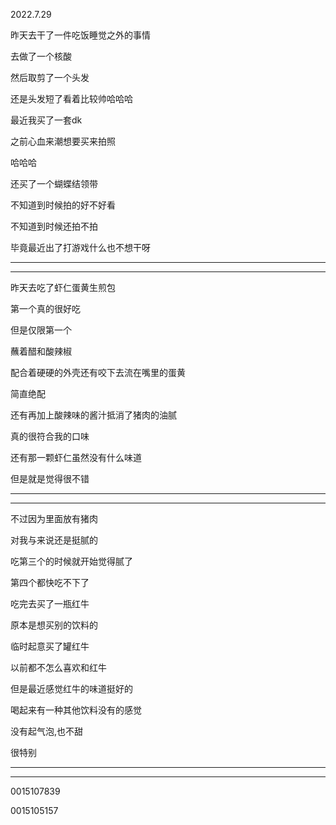 2022.7.29

昨天去干了一件吃饭睡觉之外的事情

去做了一个核酸

然后取剪了一个头发

还是头发短了看着比较帅哈哈哈

最近我买了一套dk

之前心血来潮想要买来拍照

哈哈哈

还买了一个蝴蝶结领带

不知道到时候拍的好不好看

不知道到时候还拍不拍

毕竟最近出了打游戏什么也不想干呀

---------

-----------

昨天去吃了虾仁蛋黄生煎包

第一个真的很好吃

但是仅限第一个

蘸着醋和酸辣椒

配合着硬硬的外壳还有咬下去流在嘴里的蛋黄

简直绝配

还有再加上酸辣味的酱汁抵消了猪肉的油腻

真的很符合我的口味

还有那一颗虾仁虽然没有什么味道

但是就是觉得很不错

--------

---------

不过因为里面放有猪肉

对我与来说还是挺腻的

吃第三个的时候就开始觉得腻了

第四个都快吃不下了

吃完去买了一瓶红牛

原本是想买别的饮料的

临时起意买了罐红牛

以前都不怎么喜欢和红牛

但是最近感觉红牛的味道挺好的

喝起来有一种其他饮料没有的感觉

没有起气泡,也不甜

很特别

-----------

-------------

0015107839

0015105157